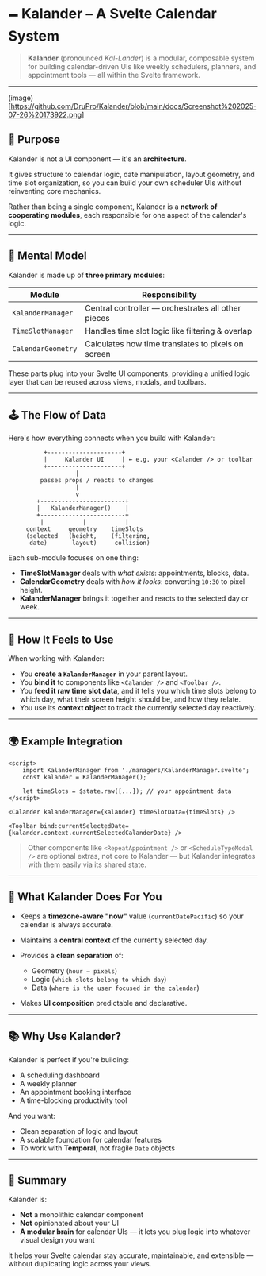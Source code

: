 # 🗕️ Kalander – A Svelte Calendar System

> **Kalander** (pronounced *Kal-Lander*) is a modular, composable system for building calendar-driven UIs like weekly schedulers, planners, and appointment tools — all within the Svelte framework.

---

(image)[https://github.com/DruPro/Kalander/blob/main/docs/Screenshot%202025-07-26%20173922.png]

## 🔧 Purpose

Kalander is not a UI component — it's an **architecture**.

It gives structure to calendar logic, date manipulation, layout geometry, and time slot organization, so you can build your own scheduler UIs without reinventing core mechanics.

Rather than being a single component, Kalander is a **network of cooperating modules**, each responsible for one aspect of the calendar's logic.

---

## 🧹 Mental Model

Kalander is made up of **three primary modules**:

| Module             | Responsibility                                     |
| ------------------ | -------------------------------------------------- |
| `KalanderManager`  | Central controller — orchestrates all other pieces |
| `TimeSlotManager`  | Handles time slot logic like filtering & overlap   |
| `CalendarGeometry` | Calculates how time translates to pixels on screen |

These parts plug into your Svelte UI components, providing a unified logic layer that can be reused across views, modals, and toolbars.

---

## 🕹️ The Flow of Data

Here's how everything connects when you build with Kalander:

```
          +---------------------+
          |     Kalander UI     | ← e.g. your <Calander /> or toolbar
          +---------------------+
                   |
         passes props / reacts to changes
                   |
                   v
        +------------------------+
        |   KalanderManager()    |
        +------------------------+
         |           |           |
     context     geometry    timeSlots
     (selected   (height,    (filtering,
      date)       layout)     collision)

```

Each sub-module focuses on one thing:

* **TimeSlotManager** deals with *what exists*: appointments, blocks, data.
* **CalendarGeometry** deals with *how it looks*: converting `10:30` to pixel height.
* **KalanderManager** brings it together and reacts to the selected day or week.

---

## 🧠 How It Feels to Use

When working with Kalander:

* You **create a `KalanderManager`** in your parent layout.
* You **bind it** to components like `<Calander />` and `<Toolbar />`.
* You **feed it raw time slot data**, and it tells you which time slots belong to which day, what their screen height should be, and how they relate.
* You use its **context object** to track the currently selected day reactively.

---

## 🌍 Example Integration

```svelte
<script>
	import KalanderManager from './managers/KalanderManager.svelte';
	const kalander = KalanderManager();

	let timeSlots = $state.raw([...]); // your appointment data
</script>

<Calander kalanderManager={kalander} timeSlotData={timeSlots} />

<Toolbar bind:currentSelectedDate={kalander.context.currentSelectedCalanderDate} />
```

> Other components like `<RepeatAppointment />` or `<ScheduleTypeModal />` are optional extras, not core to Kalander — but Kalander integrates with them easily via its shared state.

---

## 🔄 What Kalander Does For You

* Keeps a **timezone-aware "now"** value (`currentDatePacific`) so your calendar is always accurate.
* Maintains a **central context** of the currently selected day.
* Provides a **clean separation** of:

  * Geometry (`hour → pixels`)
  * Logic (`which slots belong to which day`)
  * Data (`where is the user focused in the calendar`)
* Makes **UI composition** predictable and declarative.

---

## 📚 Why Use Kalander?

Kalander is perfect if you're building:

* A scheduling dashboard
* A weekly planner
* An appointment booking interface
* A time-blocking productivity tool

And you want:

* Clean separation of logic and layout
* A scalable foundation for calendar features
* To work with **Temporal**, not fragile `Date` objects

---

## 🧠 Summary

Kalander is:

* **Not** a monolithic calendar component
* **Not** opinionated about your UI
* **A modular brain** for calendar UIs — it lets you plug logic into whatever visual design you want

It helps your Svelte calendar stay accurate, maintainable, and extensible — without duplicating logic across your views.
